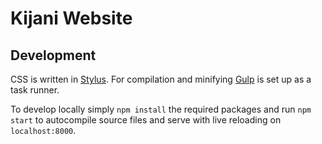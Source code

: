 # Kijani Website



## Development

CSS is written in [Stylus](http://stylus-lang.com/). For compilation and minifying [Gulp](http://gulpjs.com/) is set up as a task runner.

To develop locally simply `npm install` the required packages and run `npm start` to autocompile source files and serve with live reloading on `localhost:8000`.

